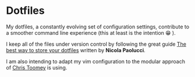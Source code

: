# Dotfiles

My dotfiles, a constantly evolving set of configuration settings, contribute to a smoother command line experience (this at least is the intention :grin: ).

I keep all of the files under version control by following the great guide [The best way to store your dotfiles](https://developer.atlassian.com/blog/2016/02/best-way-to-store-dotfiles-git-bare-repo/) written by  __Nicola Paolucci__.

I am also intending to adapt my vim configuration to the modular approach of [Chris Toomey](https://github.com/christoomey/dotfiles/tree/master/vim) is using.
